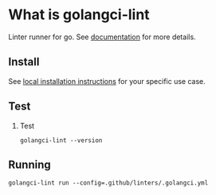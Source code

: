# What is golangci-lint

Linter runner for go. See [documentation] for more details.

## Install

See [local installation instructions] for your specific use case.

[documentation]: https://golangci-lint.run/
[local installation instructions]: https://golangci-lint.run/welcome/install/#local-installation

## Test

1. Test

    ```console
    golangci-lint --version
    ```

## Running

  ```console
  golangci-lint run --config=.github/linters/.golangci.yml
  ```
